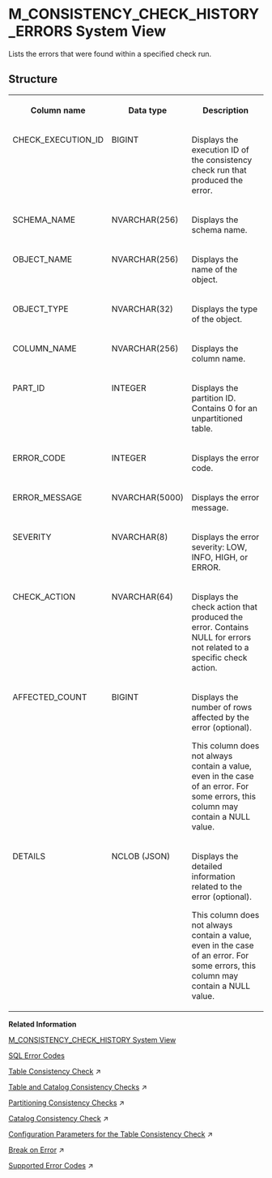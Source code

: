 <!-- loiof08f02989dd34fa3b310b204dfb5c1a7 -->

# M\_CONSISTENCY\_CHECK\_HISTORY\_ERRORS System View

Lists the errors that were found within a specified check run.



## Structure


<table>
<tr>
<th valign="top">

Column name

</th>
<th valign="top">

Data type

</th>
<th valign="top">

Description

</th>
</tr>
<tr>
<td valign="top">

CHECK\_EXECUTION\_ID

</td>
<td valign="top">

BIGINT

</td>
<td valign="top">

Displays the execution ID of the consistency check run that produced the error.

</td>
</tr>
<tr>
<td valign="top">

SCHEMA\_NAME

</td>
<td valign="top">

NVARCHAR\(256\)

</td>
<td valign="top">

Displays the schema name.

</td>
</tr>
<tr>
<td valign="top">

OBJECT\_NAME

</td>
<td valign="top">

NVARCHAR\(256\)

</td>
<td valign="top">

Displays the name of the object.

</td>
</tr>
<tr>
<td valign="top">

OBJECT\_TYPE

</td>
<td valign="top">

NVARCHAR\(32\)

</td>
<td valign="top">

Displays the type of the object.

</td>
</tr>
<tr>
<td valign="top">

COLUMN\_NAME

</td>
<td valign="top">

NVARCHAR\(256\)

</td>
<td valign="top">

Displays the column name.

</td>
</tr>
<tr>
<td valign="top">

PART\_ID

</td>
<td valign="top">

INTEGER

</td>
<td valign="top">

Displays the partition ID. Contains 0 for an unpartitioned table.

</td>
</tr>
<tr>
<td valign="top">

ERROR\_CODE

</td>
<td valign="top">

INTEGER

</td>
<td valign="top">

Displays the error code.

</td>
</tr>
<tr>
<td valign="top">

ERROR\_MESSAGE

</td>
<td valign="top">

NVARCHAR\(5000\)

</td>
<td valign="top">

Displays the error message.

</td>
</tr>
<tr>
<td valign="top">

SEVERITY

</td>
<td valign="top">

NVARCHAR\(8\)

</td>
<td valign="top">

Displays the error severity: LOW, INFO, HIGH, or ERROR.

</td>
</tr>
<tr>
<td valign="top">

CHECK\_ACTION

</td>
<td valign="top">

NVARCHAR\(64\)

</td>
<td valign="top">

Displays the check action that produced the error. Contains NULL for errors not related to a specific check action.

</td>
</tr>
<tr>
<td valign="top">

AFFECTED\_COUNT

</td>
<td valign="top">

BIGINT

</td>
<td valign="top">

Displays the number of rows affected by the error \(optional\).

This column does not always contain a value, even in the case of an error. For some errors, this column may contain a NULL value.

</td>
</tr>
<tr>
<td valign="top">

DETAILS

</td>
<td valign="top">

NCLOB \(JSON\)

</td>
<td valign="top">

Displays the detailed information related to the error \(optional\).

This column does not always contain a value, even in the case of an error. For some errors, this column may contain a NULL value.

</td>
</tr>
</table>

**Related Information**  


[M\_CONSISTENCY\_CHECK\_HISTORY System View](m-consistency-check-history-system-view-1f696b9.md "Provides table check run information.")

[SQL Error Codes](../../010-SQL-Reference/sql-error-codes-20a78d3.md "Each SAP HANA error has a numeric error code. The M_ERROR_CODES system view contains information about the error codes.")

[Table Consistency Check](https://help.sap.com/viewer/f9c5015e72e04fffa14d7d4f7267d897/2024_1_QRC/en-US/9357bf52c7324bee9567dca417ad9f8b.html "The table consistency check is a procedure available in the SAP HANA database that performs a range of consistency check actions on database tables. It can be run from the command line or scheduled within the statistics service.") :arrow_upper_right:

[Table and Catalog Consistency Checks](https://help.sap.com/viewer/f9c5015e72e04fffa14d7d4f7267d897/2024_1_QRC/en-US/2584ec2e324d44529edc8221956359ea.html "Using stored procedures and commands available in the SAP HANA database, you can perform a range of consistency checks on the database catalog and on database tables.") :arrow_upper_right:

[Partitioning Consistency Checks](https://help.sap.com/viewer/f9c5015e72e04fffa14d7d4f7267d897/2024_1_QRC/en-US/7b1e7a1577cc4e05bb4c05b4189c5b2f.html "A number of table consistency checks are available to check the validity of partitioned tables.") :arrow_upper_right:

[Catalog Consistency Check](https://help.sap.com/viewer/f9c5015e72e04fffa14d7d4f7267d897/2024_1_QRC/en-US/9aed20fccc28455ea515c8c4eeceb7b3.html "The catalog consistency check can be run from the command line or be scheduled at the operating system level to perform a range of consistency check actions on the database catalog. The frequency with which you do this depends on your scenario.") :arrow_upper_right:

[Configuration Parameters for the Table Consistency Check](https://help.sap.com/viewer/f9c5015e72e04fffa14d7d4f7267d897/2024_1_QRC/en-US/49ff94736bb84e948321cb1e8cd1ca22.html "A set of configuration parameters in the indexserver.ini file is available to control the manual table consistency check.") :arrow_upper_right:

[Break on Error](https://help.sap.com/viewer/d1cb63c8dd8e4c35a0f18aef632687f0/2024_1_QRC/en-US/d3378a9550204fee8c327f7545d55f9a.html "") :arrow_upper_right:

[Supported Error Codes](https://help.sap.com/viewer/d1cb63c8dd8e4c35a0f18aef632687f0/2024_1_QRC/en-US/83686b04386e4c009f57418bccb7d9ee.html "The following is a list of the error codes supported by the exit handler.") :arrow_upper_right:

